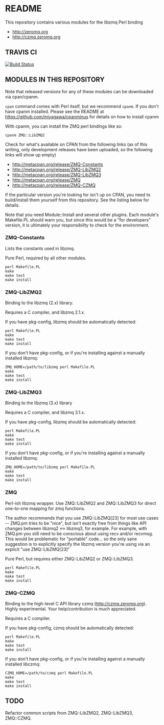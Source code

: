# README

This repository contains various modules for the libzmq Perl binding

* http://zeromq.org
* http://czmq.zeromq.org

## TRAVIS CI

[![Build Status](https://secure.travis-ci.org/lestrrat/p5-ZMQ.png?branch=master)](http://travis-ci.org/lestrrat/p5-ZMQ)

## MODULES IN THIS REPOSITORY

Note that released versions for any of these modules can be downloaded via cpan/cpanm. 

`cpan` command comes with Perl itself, but we recommend `cpanm`. If you don't have cpanm installed. Please see the README at https://github.com/miyagawa/cpanminus for details on how to install cpanm

With cpanm, you can install the ZMQ perl bindings like so:

    cpanm ZMQ::LibZMQ2

Check for what's available on CPAN from the following links (as of this writing, only development releases have been uploaded, so the following links will show up empty)

* http://metacpan.org/release/ZMQ-Constants
* http://metacpan.org/release/ZMQ-LibZMQ2
* http://metacpan.org/release/ZMQ-LibZMQ3
* http://metacpan.org/release/ZMQ
* http://metacpan.org/release/ZMQ-CZMQ

If the particular version you're looking for isn't up on CPAN, you need to build/install them yourself from this repository. See the listing below for details.

Note that you need Module::Install and several other plugins. Each module's Makefile.PL should warn you, but since this would be a "for developers" version, it is ultimately your responsibility to check for the environment.


### ZMQ-Constants

Lists the constants used in libzmq.

Pure Perl, required by all other modules. 

    perl Makefile.PL
    make
    make test
    make install

### ZMQ-LibZMQ2

Binding to the libzmq (2.x) library.

Requires a C compiler, and libzmq 2.1.x. 

If you have pkg-config, libzmq should be automatically detected:

    perl Makefile.PL
    make
    make test
    make install

If you don't have pkg-config, or if you're installing against a manually 
installed libzmq:

    ZMQ_HOME=/path/to/libzmq perl Makefile.PL
    make
    make test
    make install

### ZMQ-LibZMQ3

Binding to the libzmq (3.x) library

Requires a C compiler, and libzmq 3.1.x. 

If you have pkg-config, libzmq should be automatically detected:

    perl Makefile.PL
    make
    make test
    make install

If you don't have pkg-config, or if you're installing against a manually 
installed libzmq:

    ZMQ_HOME=/path/to/libzmq perl Makefile.PL
    make
    make test
    make install

### ZMQ

Perl-ish libzmq wrapper. Use ZMQ::LibZMQ2 and ZMQ::LibZMQ3 for direct one-to-one mapping for zmq functions.

The author recommends that you use ZMQ::LibZMQ[23] for most use cases -- ZMQ.pm tries to be "nice", but isn't exactly free from things like API changes between libzmq2 <-> libzmq3, for example. For example, with ZMQ.pm you still need to be conscious about using recv and/or recvmsg. This would be problematic for "portable" code... so the only sane suggestion is to explicitly specify the libzmq version you're using via an explicit "use ZMQ::LibZMQ[23]"

Pure Perl, but requires either ZMQ::LibZMQ2 or ZMQ::LibZMQ3. 

    perl Makefile.PL
    make
    make test
    make install

### ZMQ-CZMQ

Binding to the high-level C API library czmq (http://czmq.zeromq.org).
Highly experimental. Your help/contribution is much appreciated.

Requires a C compiler. 

If you have pkg-config, czmq should be automatically detected:

    perl Makefile.PL
    make
    make test
    make install

If you don't have pkg-config, or if you're installing against a manually 
installed libczmq:

    CZMQ_HOME=/path/to/czmq perl Makefile.PL
    make
    make test
    make install

## TODO

Refactor common scripts from ZMQ::LibZMQ2, ZMQ::LibZMQ3, ZMQ::CZMQ.

